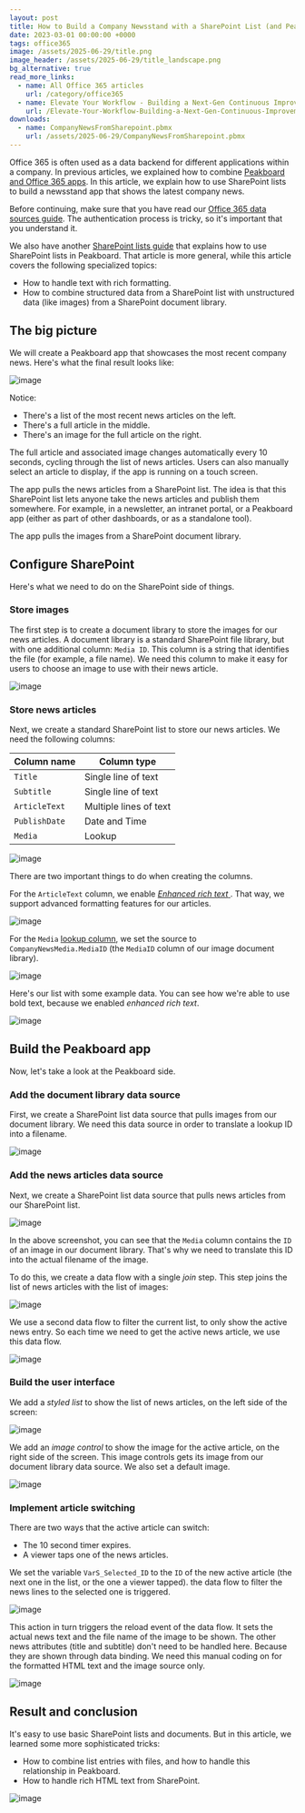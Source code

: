 ```yaml
---
layout: post
title: How to Build a Company Newsstand with a SharePoint List (and Peakboard Magic)
date: 2023-03-01 00:00:00 +0000
tags: office365
image: /assets/2025-06-29/title.png
image_header: /assets/2025-06-29/title_landscape.png
bg_alternative: true
read_more_links:
  - name: All Office 365 articles
    url: /category/office365
  - name: Elevate Your Workflow - Building a Next-Gen Continuous Improvement Board with Office 365 ToDo
    url: /Elevate-Your-Workflow-Building-a-Next-Gen-Continuous-Improvement-Board-with-Office-365-ToDo.html
downloads:
  - name: CompanyNewsFromSharepoint.pbmx
    url: /assets/2025-06-29/CompanyNewsFromSharepoint.pbmx
---
```

Office 365 is often used as a data backend for different applications within a company.
In previous articles, we explained how to combine [Peakboard and Office 365 apps](/category/office365). In this article, we explain how to use SharePoint lists to build a newsstand app that shows the latest company news.

Before continuing, make sure that you have read our [Office 365 data sources guide](/Getting-started-with-the-new-Office-365-Data-Sources.html). The authentication process is tricky, so it's important that you understand it.

We also have another [SharePoint lists guide](/SharePoint-Lists-in-Beast-Mode-Powered-by-Peakboard.html) that explains how to use SharePoint lists in Peakboard. That article is more general, while this article covers the following specialized topics:
* How to handle text with rich formatting.
* How to combine structured data from a SharePoint list with unstructured data (like images) from a SharePoint document library. 

## The big picture

We will create a Peakboard app that showcases the most recent company news. Here's what the final result looks like:

![image](/assets/2025-06-29/010.png)

Notice:
* There's a list of the most recent news articles on the left.
* There's a full article in the middle.
* There's an image for the full article on the right.

The full article and associated image changes automatically every 10 seconds, cycling through the list of news articles. Users can also manually select an article to display, if the app is running on a touch screen.

The app pulls the news articles from a SharePoint list. The idea is that this SharePoint list lets anyone take the news articles and publish them somewhere. For example, in a newsletter, an intranet portal, or a Peakboard app (either as part of other dashboards, or as a standalone tool).

The app pulls the images from a SharePoint document library.

## Configure SharePoint

Here's what we need to do on the SharePoint side of things.

### Store images

The first step is to create a document library to store the images for our news articles. A document library is a standard SharePoint file library, but with one additional column: `Media ID`. This column is a string that identifies the file (for example, a file name). We need this column to make it easy for users to choose an image to use with their news article.

![image](/assets/2025-06-29/020.png)

### Store news articles

Next, we create a standard SharePoint list to store our news articles. We need the following columns:

| Column name   | Column type            |
| ------------- | ---------------------- |
| `Title`       | Single line of text    |
| `Subtitle`    | Single line of text    |
| `ArticleText` | Multiple lines of text |
| `PublishDate` | Date and Time          |
| `Media`       | Lookup                 |

<!-- | `NewsType` | Choice | -->

![image](/assets/2025-06-29/030.png)

There are two important things to do when creating the columns.

For the `ArticleText` column, we enable [*Enhanced rich text* ](https://support.microsoft.com/en-us/office/edit-a-rich-text-list-column-6ba62e7e-ee63-4716-9f95-f626770c3fff). That way, we support advanced formatting features for our articles.

![image](/assets/2025-06-29/040.png)

For the `Media` [lookup column](https://support.microsoft.com/en-us/office/create-list-relationships-by-using-lookup-columns-80a3e0a6-8016-41fb-ad09-8bf16d490632), we set the source to `CompanyNewsMedia.MediaID` (the `MediaID` column of our image document library).

![image](/assets/2025-06-29/050.png)

Here's our list with some example data. You can see how we're able to use bold text, because we enabled *enhanced rich text*.

![image](/assets/2025-06-29/060.png)

## Build the Peakboard app

Now, let's take a look at the Peakboard side.

### Add the document library data source

First, we create a SharePoint list data source that pulls images from our document library. We need this data source in order to translate a lookup ID into a filename.

![image](/assets/2025-06-29/070.png)

### Add the news articles data source

Next, we create a SharePoint list data source that pulls news articles from our SharePoint list. 

![image](/assets/2025-06-29/080.png)

In the above screenshot, you can see that the `Media` column contains the `ID`  of an image in our document library. That's why we need to translate this ID into the actual filename of the image.

To do this, we create a data flow with a single *join* step. This step joins the list of news articles with the list of images:

![image](/assets/2025-06-29/090.png)

We use a second data flow to filter the current list, to only show the active news entry. So each time we need to get the active news article, we use this data flow.

![image](/assets/2025-06-29/100.png)

### Build the user interface

We add a *styled list* to show the list of news articles, on the left side of the screen:

![image](/assets/2025-06-29/110.png)

We add an *image control* to show the image for the active article, on the right side of the screen. This image controls gets its image from our document library data source. We also set a default image.

![image](/assets/2025-06-29/120.png)

### Implement article switching

There are two ways that the active article can switch:
* The 10 second timer expires.
* A viewer taps one of the news articles.

We set the variable `VarS_Selected_ID` to the `ID` of the new active article (the next one in the list, or the one a viewer tapped). the data flow to filter the news lines to the selected one is triggered. 

![image](/assets/2025-06-29/130.png)

This action in turn triggers the reload event of the data flow. It sets the actual news text and the file name of the image to be shown. The other news attributes (title and subtitle) don't need to be handled here. Because they are shown through data binding. We need this manual coding on for the formatted HTML text and the image source only.

![image](/assets/2025-06-29/140.png)

## Result and conclusion

It's easy to use basic SharePoint lists and documents. But in this article, we learned some more sophisticated tricks:
* How to combine list entries with files, and how to handle this relationship in Peakboard.
* How to handle rich HTML text from SharePoint.

![image](/assets/2025-06-29/result.gif)
